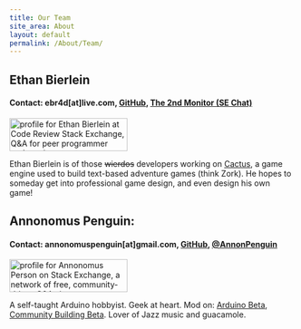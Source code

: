 ```yaml
---
title: Our Team
site_area: About
layout: default
permalink: /About/Team/
---
```


## Ethan Bierlein

#### Contact: ebr4d[at]live.com, [GitHub](https://github.com/ShearOfDoom), [The 2nd Monitor (SE Chat)](http://chat.stackexchange.com/rooms/24299/discussion-about-cactus)

<a href="http://codereview.stackexchange.com/users/53251/ethan-bierlein">
<img src="http://codereview.stackexchange.com/users/flair/53251.png" width="208" height="58" alt="profile for Ethan Bierlein at Code Review Stack Exchange, Q&amp;A for peer programmer code reviews" title="profile for Ethan Bierlein at Code Review Stack Exchange, Q&amp;A for peer programmer code reviews">
</a>

Ethan Bierlein is of those <strike>wierdos</strike> developers working on [Cactus](https://github.com/ShearOfDoom/Cactus), a game engine used to build text-based adventure games (think Zork). He hopes to someday get into professional game design, and even design his own game!

## Annonomus Penguin:

#### Contact: annonomuspenguin[at]gmail.com, [GitHub](https://github.com/Annonomus-Penguin), [@AnnonPenguin](https://twitter.com/AnnonPenguin)

<a href="http://stackexchange.com/users/1640390">
<img src="http://stackexchange.com/users/flair/1640390.png?theme=dark" width="208" height="58" alt="profile for Annonomus Person on Stack Exchange, a network of free, community-driven Q&amp;A sites" title="profile for Annonomus Person on Stack Exchange, a network of free, community-driven Q&amp;A sites"></a>

A self-taught Arduino hobbyist. Geek at heart. Mod on: [Arduino Beta](http://arduino.stackexchange.com), [Community Building Beta](http://communitybuilding.stackexchange.com/). Lover of Jazz music and guacamole.
